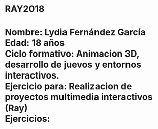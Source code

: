 # RAY2018
**Nombre:** Lydia Fernández García   
**Edad:** 18 años  
**Ciclo formativo:** Animacion 3D, desarrollo de juevos y entornos interactivos.  
**Ejercicio para:**  Realizacion de proyectos multimedia interactivos (Ray)  
Ejercicios:
===========


